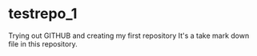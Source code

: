 # testrepo_1
Trying out GITHUB and creating my first repository
It's a take mark down file in this repository.
